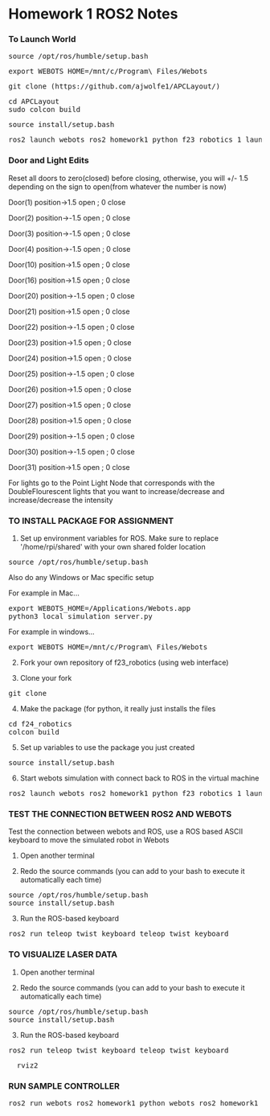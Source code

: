 # Homework 1 ROS2 Notes

### To Launch World

<pre>
source /opt/ros/humble/setup.bash
</pre>

<pre>
export WEBOTS_HOME=/mnt/c/Program\ Files/Webots
</pre>

<pre>
git clone (https://github.com/ajwolfe1/APCLayout/)
</pre>

<pre>
cd APCLayout
sudo colcon build
</pre>

<pre>
source install/setup.bash
</pre>

<pre>
ros2 launch webots_ros2_homework1_python f23_robotics_1_launch.py
</pre>

### Door and Light Edits
Reset all doors to zero(closed) before closing, otherwise, you will +/- 1.5 depending on the sign to open(from whatever the number is now)

Door(1) position->1.5 open ; 0 close

Door(2) position->-1.5 open ; 0 close

Door(3) position->-1.5 open ; 0 close

Door(4) position->-1.5 open ; 0 close

Door(10) position->1.5 open ; 0 close

Door(16) position->1.5 open ; 0 close

Door(20) position->-1.5 open ; 0 close

Door(21) position->1.5 open ; 0 close

Door(22) position->-1.5 open ; 0 close

Door(23) position->1.5 open ; 0 close

Door(24) position->1.5 open ; 0 close

Door(25) position->-1.5 open ; 0 close

Door(26) position->1.5 open ; 0 close

Door(27) position->1.5 open ; 0 close

Door(28) position->1.5 open ; 0 close

Door(29) position->-1.5 open ; 0 close

Door(30) position->-1.5 open ; 0 close

Door(31) position->1.5 open ; 0 close

For lights go to the Point Light Node that corresponds with the DoubleFlourescent lights that you want to increase/decrease and increase/decrease the intensity

### TO INSTALL PACKAGE FOR ASSIGNMENT 

1. Set up environment variables for ROS. Make sure to replace '/home/rpi/shared' with your own shared folder location
<pre>
source /opt/ros/humble/setup.bash
</pre>
Also do any Windows or Mac specific setup

For example in Mac...
<pre>
export WEBOTS_HOME=/Applications/Webots.app
python3 local_simulation_server.py
</pre>

For example in windows...
<pre>
export WEBOTS_HOME=/mnt/c/Program\ Files/Webots
</pre>

2. Fork your own repository of f23_robotics (using web interface)

3. Clone your fork
<pre>
git clone <your github url for this repository>
</pre>

4. Make the package (for python, it really just installs the files
<pre>
cd f24_robotics
colcon build
</pre>

5. Set up variables to use the package you just created
<pre>
source install/setup.bash
</pre>

6. Start webots simulation with connect back to ROS in the virtual machine
<pre>
ros2 launch webots_ros2_homework1_python f23_robotics_1_launch.py
</pre>


### TEST THE CONNECTION BETWEEN ROS2 AND WEBOTS

Test the connection between webots and ROS, use a ROS based ASCII keyboard to move the simulated robot in Webots

1. Open another terminal

2. Redo the source commands (you can add to your bash to execute it automatically each time) 
<pre>
source /opt/ros/humble/setup.bash
source install/setup.bash
</pre>

3. Run the ROS-based keyboard
<pre>
ros2 run teleop_twist_keyboard teleop_twist_keyboard
</pre>


### TO VISUALIZE LASER DATA

1. Open another terminal

2. Redo the source commands (you can add to your bash to execute it automatically each time) 
<pre>
source /opt/ros/humble/setup.bash
source install/setup.bash
</pre>

3. Run the ROS-based keyboard
<pre>
ros2 run teleop_twist_keyboard teleop_twist_keyboard
</pre>
<pre>
  rviz2
</pre>

### RUN SAMPLE CONTROLLER

<pre>
ros2 run webots_ros2_homework1_python webots_ros2_homework1_python
</pre>
